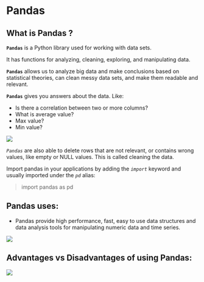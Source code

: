 # Pandas
## What is Pandas ?
**`Pandas`** is a Python library used for working with data sets.

It has functions for analyzing, cleaning, exploring, and manipulating data.

**`Pandas`** allows us to analyze big data and make conclusions based on statistical theories, can clean messy data sets, and make them readable and relevant.

**`Pandas`** gives you answers about the data. Like:

* Is there a correlation between two or more columns?
* What is average value?
* Max value?
* Min value?

![](https://upload.wikimedia.org/wikipedia/commons/thumb/e/ed/Pandas_logo.svg/2560px-Pandas_logo.svg.png)

*`Pandas`* are also able to delete rows that are not relevant, or contains wrong values, like empty or NULL values. This is called cleaning the data.

Import pandas in your applications by adding the *`import`* keyword and usually imported under the *`pd`* alias:

> import pandas as pd

## Pandas uses:
* Pandas provide high performance, fast, easy to use data structures and data analysis tools for manipulating numeric data and time series.

![](https://data-flair.training/blogs/wp-content/uploads/sites/2/2019/04/Python-Pandas-Applications.jpg)



## Advantages vs Disadvantages of using Pandas:

![](https://data-flair.training/blogs/wp-content/uploads/sites/2/2019/04/Pros-and-Cons-of-pandas.jpg)